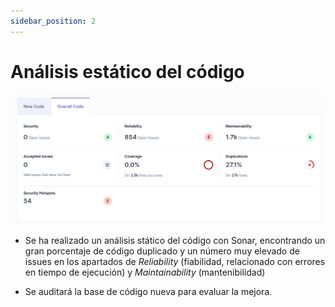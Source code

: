 ```yaml
---
sidebar_position: 2
---
```


# Análisis estático del código

![Dependencies Diagram](./img/static.png)

- Se ha realizado un análisis stático del código con Sonar, encontrando un gran porcentaje de código duplicado y un número muy elevado de issues en los apartados de _Reliability_ (fiabilidad, relacionado con errores en tiempo de ejecución) y _Maintainability_ (mantenibilidad)

- Se auditará la base de código nueva para evaluar la mejora.
